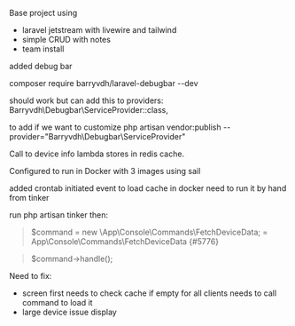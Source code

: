Base project using 
- laravel jetstream with livewire and tailwind 
- simple CRUD with notes
- team install 

added debug bar

composer require barryvdh/laravel-debugbar --dev

should work but can add this to providers:
Barryvdh\Debugbar\ServiceProvider::class,

to add if we want to customize
php artisan vendor:publish --provider="Barryvdh\Debugbar\ServiceProvider"


Call to device info lambda stores in redis cache.

Configured to run in Docker with 3 images using sail


added crontab initiated event to load cache in docker need to run it by hand from tinker

run
php artisan tinker
then:
> $command = new \App\Console\Commands\FetchDeviceData;
= App\Console\Commands\FetchDeviceData {#5776}

> $command->handle();



Need to fix:
- screen first needs to check cache if empty for all clients needs to call command to load it
- large device issue display
